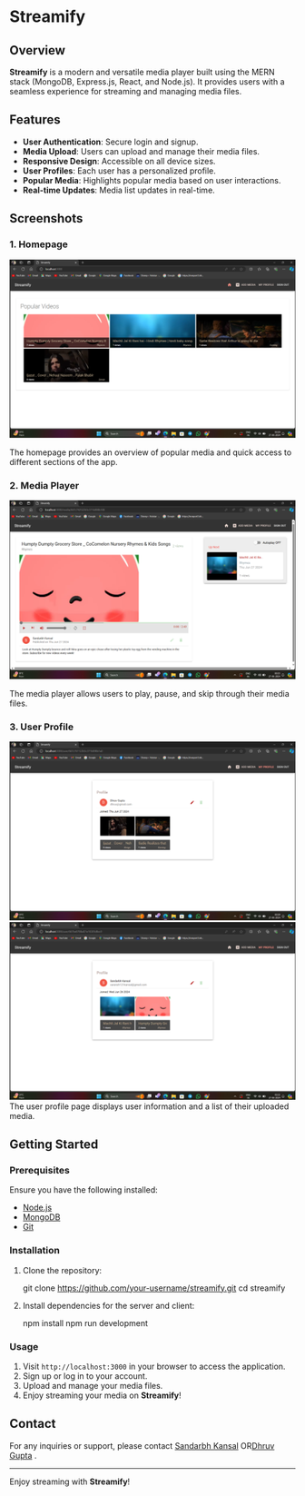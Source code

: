 # Streamify

## Overview

**Streamify** is a modern and versatile media player built using the MERN stack (MongoDB, Express.js, React, and Node.js). It provides users with a seamless experience for streaming and managing media files.

## Features

- **User Authentication**: Secure login and signup.
- **Media Upload**: Users can upload and manage their media files.
- **Responsive Design**: Accessible on all device sizes.
- **User Profiles**: Each user has a personalized profile.
- **Popular Media**: Highlights popular media based on user interactions.
- **Real-time Updates**: Media list updates in real-time.

## Screenshots

### 1. Homepage

![Homepage](streamify.png)

The homepage provides an overview of popular media and quick access to different sections of the app.

### 2. Media Player

![Media Player](play1.png)

The media player allows users to play, pause, and skip through their media files.

### 3. User Profile

![User Profile1](profile1.png)
![Upload Profile2](profile2.png)
The user profile page displays user information and a list of their uploaded media.



## Getting Started

### Prerequisites

Ensure you have the following installed:

- [Node.js](https://nodejs.org/)
- [MongoDB](https://www.mongodb.com/)
- [Git](https://git-scm.com/)

### Installation

1. Clone the repository:

    
    git clone https://github.com/your-username/streamify.git
    cd streamify
    

2. Install dependencies for the server and client:

   npm install
   npm run development



### Usage

1. Visit `http://localhost:3000` in your browser to access the application.
2. Sign up or log in to your account.
3. Upload and manage your media files.
4. Enjoy streaming your media on **Streamify**!



## Contact

For any inquiries or support, please contact [Sandarbh Kansal](mailto:sandarbhkansal8@gmail.com) OR[Dhruv Gupta](mailto:dhruvdronzer9@gmail.com) .

---

Enjoy streaming with **Streamify**!
